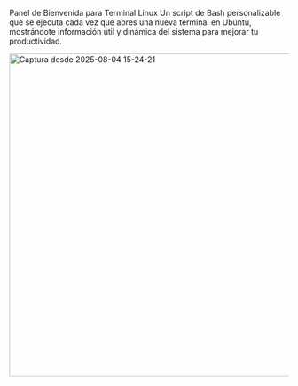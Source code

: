 Panel de Bienvenida para Terminal Linux
Un script de Bash personalizable que se ejecuta cada vez que abres una nueva terminal en Ubuntu, mostrándote información útil y dinámica del sistema para mejorar tu productividad.

<img width="816" height="581" alt="Captura desde 2025-08-04 15-24-21" src="https://github.com/user-attachments/assets/6bcc78ae-3a39-4b7b-80ec-176af2e26c52" />


